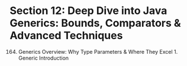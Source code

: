 # Section 12: Deep Dive into Java Generics: Bounds, Comparators & Advanced Techniques

164. Generics Overview: Why Type Parameters & Where They Excel
    1. Generic Introduction

